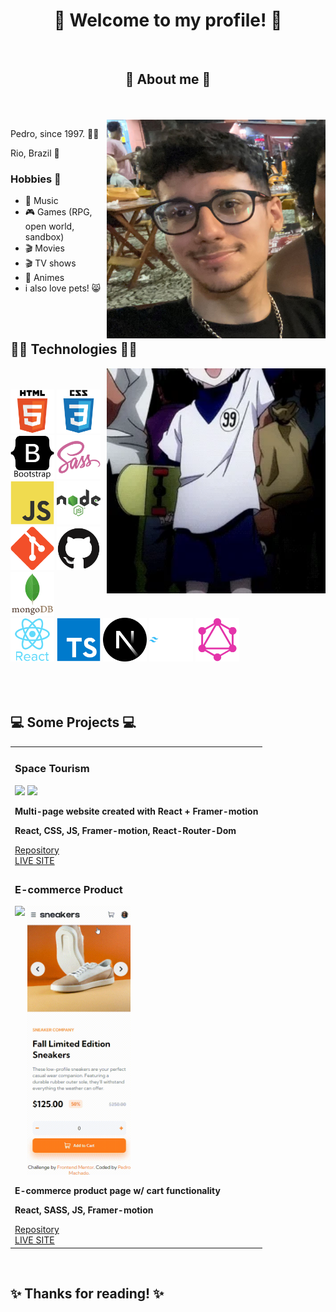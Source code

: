 <div align="center">
<h1 align="center"> 👋 Welcome to my profile! 👋 </h1>
</div>
<br>

<div>
<h2 align="center">📝 About me 📝</h2>
<br>
<br>

<img align="right" src="assets/IMG_48489.jpg" alt="me!" width="350" height="350">


<p> Pedro, since 1997. 🏳️‍🌈</p>
<p> Rio, Brazil 🍻</p>

<h3> Hobbies 💜</h3>
<ul>
    <li> 🎵 Music </li>
    <li> 🎮 Games (RPG, open world, sandbox) </li>
    <li> 🎬 Movies </li>
    <li> 🎬 TV shows </li>
    <li> 👾 Animes </li>
    <li> i also love pets! 😸</li>
</ul>


</div>
<br>
<br>

<div>
<h2 align="left">👨‍💻 Technologies 👨‍💻</h2>

<div align="left">
<img align="right" src= "assets/killua.webp" width="350" height="360">
<br>
<br>
<a href="[#](https://github.com/devicons/devicon/blob/master/icons/html5/html5-original-wordmark.svg)"><img src="https://github.com/devicons/devicon/blob/master/icons/html5/html5-original-wordmark.svg" width="70" alt ="html5"></a>
<a href="[#](https://github.com/devicons/devicon/blob/master/icons/css3/css3-original-wordmark.svg)"><img src="https://github.com/devicons/devicon/blob/master/icons/css3/css3-original-wordmark.svg" width="70" alt ="css"></a>
<a href="[#](https://github.com/devicons/devicon/blob/master/icons/bootstrap/bootstrap-plain-wordmark.svg)"><img src="https://github.com/devicons/devicon/blob/master/icons/bootstrap/bootstrap-plain-wordmark.svg" width="70" alt ="bootstrap"></a>
<a href="[#](https://github.com/devicons/devicon/blob/master/icons/sass/sass-original.svg)"><img src="https://github.com/devicons/devicon/blob/master/icons/sass/sass-original.svg" width="70" alt ="sass"></a>
<br>
<a href="[#](https://github.com/devicons/devicon/blob/master/icons/javascript/javascript-original.svg)"><img src="https://github.com/devicons/devicon/blob/master/icons/javascript/javascript-original.svg" width="70" alt ="javascript"></a>
<a href="[#](https://github.com/devicons/devicon/blob/master/icons/nodejs/nodejs-original-wordmark.svg)"><img src="https://github.com/devicons/devicon/blob/master/icons/nodejs/nodejs-original-wordmark.svg" width="70" alt ="nodejs"></a>
<a href="[#](https://github.com/devicons/devicon/blob/master/icons/git/git-original.svg)"><img src="https://github.com/devicons/devicon/blob/master/icons/git/git-original.svg" width="70" alt ="git"></a>
<a href="[#](https://github.com/devicons/devicon/blob/master/icons/github/github-original.svg)"><img src="https://github.com/devicons/devicon/blob/master/icons/github/github-original.svg" width="70" alt ="github"></a>
<a href="[#](https://github.com/devicons/devicon/blob/master/icons/mongodb/mongodb-original-wordmark.svg)"><img src="https://github.com/devicons/devicon/blob/master/icons/mongodb/mongodb-original-wordmark.svg" width="70" alt ="mongoDB"></a>
<br>
<a href="[#](https://github.com/devicons/devicon/blob/master/icons/react/react-original-wordmark.svg)"><img src="https://github.com/devicons/devicon/blob/master/icons/react/react-original-wordmark.svg" width="70" alt ="React"></a>
<a href="[#](https://github.com/devicons/devicon/blob/master/icons/typescript/typescript-original.svg)"><img src="https://github.com/devicons/devicon/blob/master/icons/typescript/typescript-original.svg" width="70" alt ="Typescript"></a>
<a href="[#](https://github.com/devicons/devicon/blob/master/icons/nextjs/nextjs-original.svg)"><img src="https://github.com/devicons/devicon/blob/master/icons/nextjs/nextjs-original.svg" width="70" alt ="Next"></a>
    <a href="[#](https://github.com/devicons/devicon/blob/master/icons/tailwindcss/tailwindcss-original-wordmark.svg)"><img src="https://github.com/devicons/devicon/blob/master/icons/tailwindcss/tailwindcss-original-wordmark.svg" width="70" alt ="Tailwind"></a>
    <a href="[#](https://github.com/devicons/devicon/blob/master/icons/graphql/graphql-plain.svg)"><img src="https://github.com/devicons/devicon/blob/master/icons/graphql/graphql-plain.svg" width="70" alt ="Graphql"></a>

</div>

<div>
<br>
<br>
<br>
<h2> 💻 Some Projects 💻</h2>
<table>
    <tr>
        <td>
            <h3>Space Tourism</h3>
            <img src="assets/projects/space.gif" width="580" align="top">
            <img src="assets/projects/space-mob.gif" height="430">
            <p><b>Multi-page website created with React + Framer-motion</b></p>
            <p><b>React, CSS, JS, Framer-motion, React-Router-Dom</b></p>
            <a href='https://github.com/phmac7/Space-Tourism'>Repository</a><br>
            <a href='https://phmac7-space.netlify.app/'>LIVE SITE</a>
        </td>
    </tr>
    <tr>
        <td>
            <h3>E-commerce Product</h3>
            <img src="assets/projects/ecommerce.gif" width="580" align="top">
            <img src="assets/projects/ecommerce-mob.gif" height="430">
            <p><b>E-commerce product page w/ cart functionality</b></p>
            <p><b>React, SASS, JS, Framer-motion </b></p>
            <a href='https://github.com/phmac7/Ecommerce-Product-Page'>Repository</a><br>
            <a href='https://phmac7-ecommerceproduct.netlify.app/'>LIVE SITE</a>
        </td>
    </tr>
</table>

<br>
<h2> ✨ Thanks for reading! ✨ </h2>


</div>
</div>
</body>
